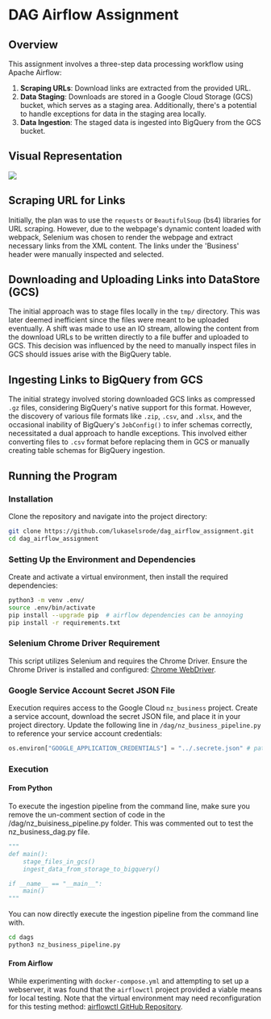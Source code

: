 # DAG Airflow Assignment

## Overview

This assignment involves a three-step data processing workflow using Apache Airflow:

1. **Scraping URLs**: Download links are extracted from the provided URL.
2. **Data Staging**: Downloads are stored in a Google Cloud Storage (GCS) bucket, which serves as a staging area. Additionally, there's a potential to handle exceptions for data in the staging area locally.
3. **Data Ingestion**: The staged data is ingested into BigQuery from the GCS bucket.

## Visual Representation

![](misc/visual_repr.png)

## Scraping URL for Links

Initially, the plan was to use the `requests` or `BeautifulSoup` (bs4) libraries for URL scraping. However, due to the webpage's dynamic content loaded with webpack, Selenium was chosen to render the webpage and extract necessary links from the XML content. The links under the 'Business' header were manually inspected and selected.

## Downloading and Uploading Links into DataStore (GCS)

The initial approach was to stage files locally in the `tmp/` directory. This was later deemed inefficient since the files were meant to be uploaded eventually. A shift was made to use an IO stream, allowing the content from the download URLs to be written directly to a file buffer and uploaded to GCS. This decision was influenced by the need to manually inspect files in GCS should issues arise with the BigQuery table.

## Ingesting Links to BigQuery from GCS

The initial strategy involved storing downloaded GCS links as compressed `.gz` files, considering BigQuery's native support for this format. However, the discovery of various file formats like `.zip`, `.csv`, and `.xlsx`, and the occasional inability of BigQuery's `JobConfig()` to infer schemas correctly, necessitated a dual approach to handle exceptions. This involved either converting files to `.csv` format before replacing them in GCS or manually creating table schemas for BigQuery ingestion.

## Running the Program

### Installation

Clone the repository and navigate into the project directory:


```bash
git clone https://github.com/lukaselsrode/dag_airflow_assignment.git
cd dag_airflow_assignment
```

### Setting Up the Environment and Dependencies

Create and activate a virtual environment, then install the required dependencies:

```bash
python3 -m venv .env/ 
source .env/bin/activate
pip install --upgrade pip  # airflow dependencies can be annoying
pip install -r requirements.txt
```

### Selenium Chrome Driver Requirement

This script utilizes Selenium and requires the Chrome Driver. Ensure the Chrome Driver is installed and configured: [Chrome WebDriver](https://sites.google.com/chromium.org/driver/).

### Google Service Account Secret JSON File

Execution requires access to the Google Cloud `nz_business` project. Create a service account, download the secret JSON file, and place it in your project directory. Update the following line in `/dag/nz_business_pipeline.py` to reference your service account credentials:
```python 
os.environ["GOOGLE_APPLICATION_CREDENTIALS"] = "../.secrete.json" # path to your google service account credentials
```
### Execution 
#### From Python
To execute the ingestion pipeline from the command line, 
make sure you remove the un-comment section of code in the /dag/nz_buisiness_pipeline.py folder. This was commented out to test the 
nz_business_dag.py file. 
```python
"""
def main():
    stage_files_in_gcs()
    ingest_data_from_storage_to_bigquery()

if __name__ == "__main__":
    main()
"""
```
You can now directly execute the ingestion pipeline from the command line with. 

```bash 
cd dags
python3 nz_business_pipeline.py
```
#### From Airflow
While experimenting with `docker-compose.yml` and attempting to set up a webserver, it was found that the `airflowctl` project provided a viable means for local testing. Note that the virtual environment may need reconfiguration for this testing method: [airflowctl GitHub Repository](https://github.com/kaxil/airflowctl).
